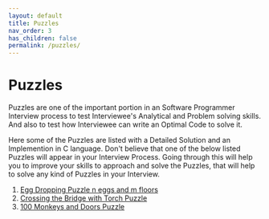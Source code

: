 ```yaml
---
layout: default
title: Puzzles
nav_order: 3
has_children: false
permalink: /puzzles/
---
```


# Puzzles

Puzzles are one of the important portion in an Software Programmer Interview
process to test Interviewee's Analytical and Problem solving skills.
And also to test how Interviewee can write an Optimal Code to solve it.

Here some of the Puzzles are listed with a Detailed Solution and
an Implemention in C language. Don't believe that one of the below
listed Puzzles will appear in your Interview Process. Going through this will
help you to improve your skills to approach and solve the Puzzles, that will
help to solve any kind of Puzzles in your Interview.

1. [Egg Dropping Puzzle n eggs and m floors](Egg-Dropping-Puzzle-n-eggs-and-m-floors.html)
2. [Crossing the Bridge with Torch Puzzle](Crossing-the-Bridge-with-Torch-Puzzle.html)
3. [100 Monkeys and Doors Puzzle](100-Monkeys-and-Doors-Puzzle.html)
